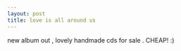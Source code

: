 ```yaml
---
layout: post
title: love is all around us
---
```


new album out , lovely handmade cds for sale . CHEAP! :)
